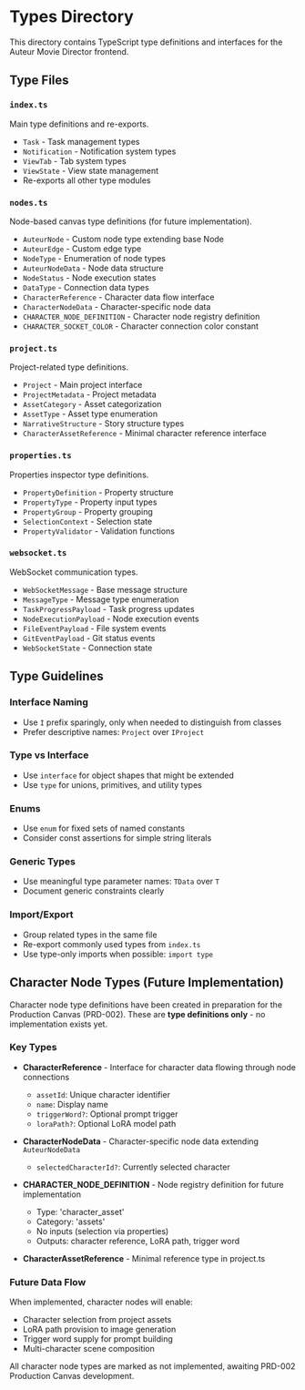 # Types Directory

This directory contains TypeScript type definitions and interfaces for the Auteur Movie Director frontend.

## Type Files

### `index.ts`

Main type definitions and re-exports.

- `Task` - Task management types
- `Notification` - Notification system types
- `ViewTab` - Tab system types
- `ViewState` - View state management
- Re-exports all other type modules

### `nodes.ts`

Node-based canvas type definitions (for future implementation).

- `AuteurNode` - Custom node type extending base Node
- `AuteurEdge` - Custom edge type
- `NodeType` - Enumeration of node types
- `AuteurNodeData` - Node data structure
- `NodeStatus` - Node execution states
- `DataType` - Connection data types
- `CharacterReference` - Character data flow interface
- `CharacterNodeData` - Character-specific node data
- `CHARACTER_NODE_DEFINITION` - Character node registry definition
- `CHARACTER_SOCKET_COLOR` - Character connection color constant

### `project.ts`

Project-related type definitions.

- `Project` - Main project interface
- `ProjectMetadata` - Project metadata
- `AssetCategory` - Asset categorization
- `AssetType` - Asset type enumeration
- `NarrativeStructure` - Story structure types
- `CharacterAssetReference` - Minimal character reference interface

### `properties.ts`

Properties inspector type definitions.

- `PropertyDefinition` - Property structure
- `PropertyType` - Property input types
- `PropertyGroup` - Property grouping
- `SelectionContext` - Selection state
- `PropertyValidator` - Validation functions

### `websocket.ts`

WebSocket communication types.

- `WebSocketMessage` - Base message structure
- `MessageType` - Message type enumeration
- `TaskProgressPayload` - Task progress updates
- `NodeExecutionPayload` - Node execution events
- `FileEventPayload` - File system events
- `GitEventPayload` - Git status events
- `WebSocketState` - Connection state

## Type Guidelines

### Interface Naming

- Use `I` prefix sparingly, only when needed to distinguish from classes
- Prefer descriptive names: `Project` over `IProject`

### Type vs Interface

- Use `interface` for object shapes that might be extended
- Use `type` for unions, primitives, and utility types

### Enums

- Use `enum` for fixed sets of named constants
- Consider const assertions for simple string literals

### Generic Types

- Use meaningful type parameter names: `TData` over `T`
- Document generic constraints clearly

### Import/Export

- Group related types in the same file
- Re-export commonly used types from `index.ts`
- Use type-only imports when possible: `import type`

## Character Node Types (Future Implementation)

Character node type definitions have been created in preparation for the Production Canvas (PRD-002). These are **type definitions only** - no implementation exists yet.

### Key Types

- **CharacterReference** - Interface for character data flowing through node connections
  - `assetId`: Unique character identifier
  - `name`: Display name
  - `triggerWord?`: Optional prompt trigger
  - `loraPath?`: Optional LoRA model path

- **CharacterNodeData** - Character-specific node data extending `AuteurNodeData`
  - `selectedCharacterId?`: Currently selected character

- **CHARACTER_NODE_DEFINITION** - Node registry definition for future implementation
  - Type: 'character_asset'
  - Category: 'assets'
  - No inputs (selection via properties)
  - Outputs: character reference, LoRA path, trigger word

- **CharacterAssetReference** - Minimal reference type in project.ts

### Future Data Flow

When implemented, character nodes will enable:
- Character selection from project assets
- LoRA path provision to image generation
- Trigger word supply for prompt building
- Multi-character scene composition

All character node types are marked as not implemented, awaiting PRD-002 Production Canvas development.
